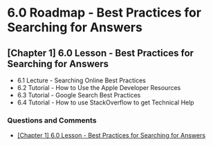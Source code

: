 # 6.0 Roadmap - Best Practices for Searching for Answers #


## [Chapter 1] 6.0 Lesson - Best Practices for Searching for Answers ##

* 6.1 Lecture - Searching Online Best Practices
* 6.2 Tutorial - How to Use the Apple Developer Resources
* 6.3 Tutorial - Google Search Best Practices
* 6.4 Tutorial - How to use StackOverflow to get Technical Help


### Questions and Comments ###

* [\[Chapter 1\] 6.0 Lesson - Best Practices for Searching for Answers](LINK)
